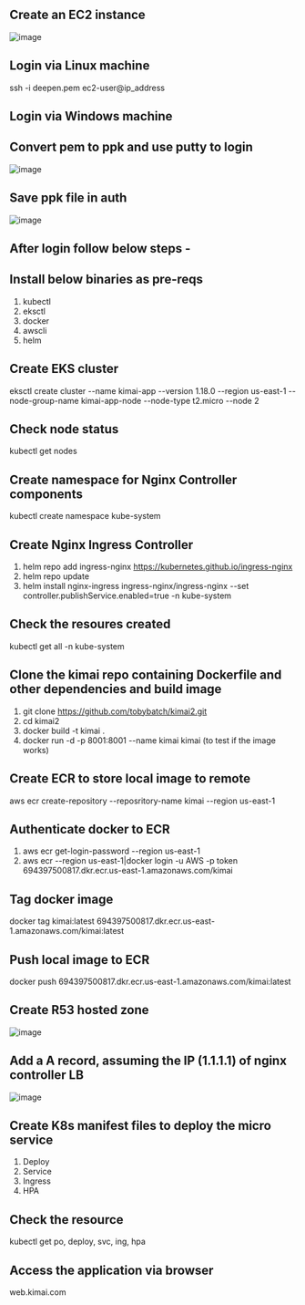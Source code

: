 ## Create an EC2 instance 
![image](https://user-images.githubusercontent.com/86881823/138300652-815045a5-92af-47c0-9819-f17759bae7a0.png)

## Login via Linux machine
ssh -i deepen.pem ec2-user@ip_address
## Login via Windows machine
## Convert pem to ppk and use putty to login
![image](https://user-images.githubusercontent.com/86881823/138301298-c8dc8c35-0d99-4844-8846-246fb0b804b1.png)

## Save ppk file in auth
![image](https://user-images.githubusercontent.com/86881823/138301704-49a7b79d-d28f-49d6-b49f-42563b26b1df.png)
  
## After login follow below steps -

## Install below binaries as pre-reqs
1. kubectl
2. eksctl
3. docker
4. awscli
5. helm

## Create EKS cluster
eksctl create cluster --name kimai-app --version 1.18.0 --region us-east-1 --node-group-name kimai-app-node --node-type t2.micro --node 2

## Check node status
kubectl get nodes

## Create namespace for Nginx Controller components
kubectl create namespace kube-system

## Create Nginx Ingress Controller
1. helm repo add ingress-nginx https://kubernetes.github.io/ingress-nginx
2. helm repo update
3. helm install nginx-ingress ingress-nginx/ingress-nginx --set controller.publishService.enabled=true -n kube-system

## Check the resoures created
kubectl get all -n kube-system

## Clone the kimai repo containing Dockerfile and other dependencies and build image
1. git clone https://github.com/tobybatch/kimai2.git
2. cd kimai2
3. docker build -t kimai .
4. docker run -d -p 8001:8001 --name kimai kimai (to test if the image works)

## Create ECR to store local image to remote
aws ecr create-repository --reposritory-name kimai --region us-east-1

## Authenticate docker to ECR
1. aws ecr get-login-password --region us-east-1
2. aws ecr --region us-east-1|docker login -u AWS -p token 694397500817.dkr.ecr.us-east-1.amazonaws.com/kimai

## Tag docker image
docker tag kimai:latest 694397500817.dkr.ecr.us-east-1.amazonaws.com/kimai:latest

## Push local image to ECR
docker push 694397500817.dkr.ecr.us-east-1.amazonaws.com/kimai:latest
  
## Create R53 hosted zone
![image](https://user-images.githubusercontent.com/86881823/138298752-1bf349a2-d008-4510-99d4-a3d343b1873d.png)

## Add a A record, assuming the IP (1.1.1.1) of nginx controller LB
![image](https://user-images.githubusercontent.com/86881823/138299042-fe3f0ef0-a915-4e38-991e-9ba233ecf508.png)

## Create K8s manifest files to deploy the micro service
1. Deploy
2. Service
3. Ingress
4. HPA
  
## Check the resource 
kubectl get po, deploy, svc, ing, hpa 

## Access the application via browser
web.kimai.com




